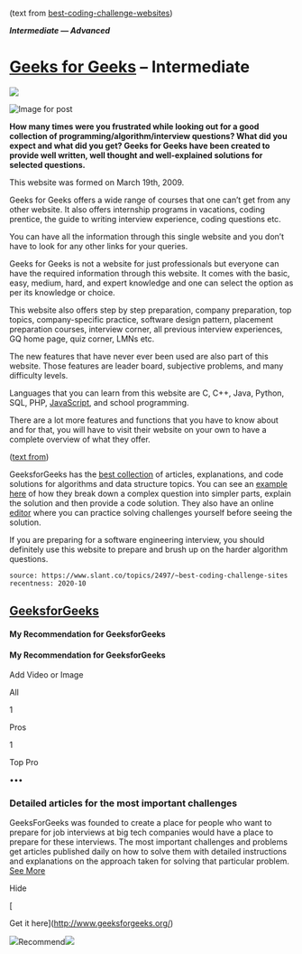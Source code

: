 (text from [best-coding-challenge-websites](https://www.webcreate.me/best-coding-challenge-websites/))

**_Intermediate — Advanced_**

# [Geeks for Geeks](https://www.geeksforgeeks.org/) – Intermediate

![](https://www.webcreate.me/wp-content/uploads/2018/02/GeeksforGeeks-A-computer-science-portal-for-geeks.jpg)

![Image for post](https://miro.medium.com/max/3440/1*zdRiGs9-KCZjO3f4XR5K7g.png)

**How many times were you frustrated while looking out for a good collection of programming/algorithm/interview questions? What did you expect and what did you get? Geeks for Geeks have been created to provide well written, well thought and well-explained solutions for selected questions.**

This website was formed on March 19th, 2009.

Geeks for Geeks offers a wide range of courses that one can’t get from any other website. It also offers internship programs in vacations, coding prentice, the guide to writing interview experience, coding questions etc.

You can have all the information through this single website and you don’t have to look for any other links for your queries.

Geeks for Geeks is not a website for just professionals but everyone can have the required information through this website. It comes with the basic, easy, medium, hard, and expert knowledge and one can select the option as per its knowledge or choice.

This website also offers step by step preparation, company preparation, top topics, company-specific practice, software design pattern, placement preparation courses, interview corner, all previous interview experiences, GQ home page, quiz corner, LMNs etc.

The new features that have never ever been used are also part of this website. Those features are leader board, subjective problems, and many difficulty levels.

Languages that you can learn from this website are C, C++, Java, Python, SQL, PHP, [JavaScript](https://www.webcreate.me/top-advantages-javascript/), and school programming.

There are a lot more features and functions that you have to know about and for that, you will have to visit their website on your own to have a complete overview of what they offer.

([text from](https://medium.com/coderbyte/the-10-best-coding-challenge-websites-for-2018-12b57645b654))

GeeksforGeeks has the [best collection](https://www.geeksforgeeks.org/fundamentals-of-algorithms/) of articles, explanations, and code solutions for algorithms and data structure topics. You can see an [example here](https://www.geeksforgeeks.org/shortest-common-supersequence/) of how they break down a complex question into simpler parts, explain the solution and then provide a code solution. They also have an online [editor](https://practice.geeksforgeeks.org/problems/rotate-a-linked-list/1) where you can practice solving challenges yourself before seeing the solution.

If you are preparing for a software engineering interview, you should definitely use this website to prepare and brush up on the harder algorithm questions.

```scrap
source: https://www.slant.co/topics/2497/~best-coding-challenge-sites
recentness: 2020-10
```

## [GeeksforGeeks](/topics/2497/viewpoints/5/~best-coding-challenge-sites~geeksforgeeks "GeeksforGeeks")

#### My Recommendation for GeeksforGeeks

#### My Recommendation for GeeksforGeeks

Add Video or Image

All

1

Pros

1

Top Pro

•••

### Detailed articles for the most important challenges

GeeksForGeeks was founded to create a place for people who want to prepare for job interviews at big tech companies would have a place to prepare for these interviews. The most important challenges and problems get articles published daily on how to solve them with detailed instructions and explanations on the approach taken for solving that particular problem. [See More](/topics/2497/viewpoints/5/~best-coding-challenge-sites~geeksforgeeks#1)

Hide

[

Get it here](http://www.geeksforgeeks.org/)

![](/images/icons/detailed/thumbs-up.svg)Recommend![](/images/icons/detailed/thumbs-down.svg)
